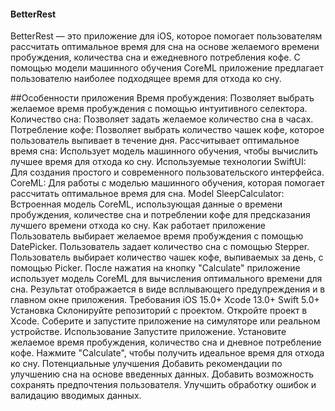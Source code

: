 #### BetterRest
BetterRest — это приложение для iOS, которое помогает пользователям рассчитать оптимальное время для сна на основе желаемого времени пробуждения, количества сна и ежедневного потребления кофе. С помощью модели машинного обучения CoreML приложение предлагает пользователю наиболее подходящее время для отхода ко сну.

##Особенности приложения
Время пробуждения: Позволяет выбрать желаемое время пробуждения с помощью интуитивного селектора.
Количество сна: Позволяет задать желаемое количество сна в часах.
Потребление кофе: Позволяет выбрать количество чашек кофе, которое пользователь выпивает в течение дня.
Рассчитывает оптимальное время сна: Использует модель машинного обучения, чтобы вычислить лучшее время для отхода ко сну.
Используемые технологии
SwiftUI: Для создания простого и современного пользовательского интерфейса.
CoreML: Для работы с моделью машинного обучения, которая помогает рассчитать оптимальное время для сна.
Model SleepCalculator: Встроенная модель CoreML, использующая данные о времени пробуждения, количестве сна и потреблении кофе для предсказания лучшего времени отхода ко сну.
Как работает приложение
Пользователь выбирает желаемое время пробуждения с помощью DatePicker.
Пользователь задает количество сна с помощью Stepper.
Пользователь выбирает количество чашек кофе, выпиваемых за день, с помощью Picker.
После нажатия на кнопку "Calculate" приложение использует модель CoreML для вычисления оптимального времени для сна.
Результат отображается в виде всплывающего предупреждения и в главном окне приложения.
Требования
iOS 15.0+
Xcode 13.0+
Swift 5.0+
Установка
Склонируйте репозиторий с проектом.
Откройте проект в Xcode.
Соберите и запустите приложение на симуляторе или реальном устройстве.
Использование
Запустите приложение.
Установите желаемое время пробуждения, количество сна и дневное потребление кофе.
Нажмите "Calculate", чтобы получить идеальное время для отхода ко сну.
Потенциальные улучшения
Добавить рекомендации по улучшению сна на основе введенных данных.
Добавить возможность сохранять предпочтения пользователя.
Улучшить обработку ошибок и валидацию вводимых данных.
